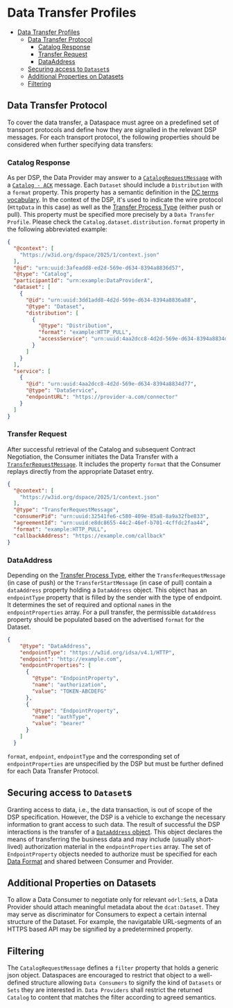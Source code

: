 # Data Transfer Profiles

<!-- TOC -->
* [Data Transfer Profiles](#data-transfer-profiles)
  * [Data Transfer Protocol](#data-transfer-protocol)
    * [Catalog Response](#catalog-response)
    * [Transfer Request](#transfer-request)
    * [DataAddress](#dataaddress)
  * [Securing access to `Dataset`s](#securing-access-to-datasets)
  * [Additional Properties on Datasets](#additional-properties-on-datasets)
  * [Filtering](#filtering)
<!-- TOC -->

## Data Transfer Protocol

To cover the data transfer, a Dataspace must agree on a predefined set of transport protocols and define how they are
signalled in the relevant DSP messages. For each transport protocol, the following properties should be considered when
further specifying data transfers:

### Catalog Response

As per DSP, the Data Provider may answer to a [`CatalogRequestMessage`](https://eclipse-dataspace-protocol-base.github.io/DataspaceProtocol/#catalog-request-message)
with a [`Catalog - ACK`](https://eclipse-dataspace-protocol-base.github.io/DataspaceProtocol/#ack-catalog) message.
Each `Dataset` should include a `Distribution` with a `format` property. This property has a semantic definition in
the [DC terms vocabulary](https://www.dublincore.org/specifications/dublin-core/dcmi-terms/#format). In the context of the
DSP, it's used to indicate the wire protocol (`HttpData` in this case) as well as the [Transfer Process Type](https://eclipse-dataspace-protocol-base.github.io/DataspaceProtocol/#data-transfer-types)
(either push or pull). This property must be specified more precisely by a `Data Transfer Profile`. Please check the
`Catalog.dataset.distribution.format` property in the following abbreviated example:

```json
{
  "@context": [
    "https://w3id.org/dspace/2025/1/context.json"
  ],
  "@id": "urn:uuid:3afeadd8-ed2d-569e-d634-8394a8836d57",
  "@type": "Catalog",
  "participantId": "urn:example:DataProviderA",
  "dataset": [
    {
      "@id": "urn:uuid:3dd1add8-4d2d-569e-d634-8394a8836a88",
      "@type": "Dataset",
      "distribution": [
        {
          "@type": "Distribution",
          "format": "example:HTTP_PULL",
          "accessService": "urn:uuid:4aa2dcc8-4d2d-569e-d634-8394a8834d77"
        }
      ]
    }
  ],
  "service": [
    {
      "@id": "urn:uuid:4aa2dcc8-4d2d-569e-d634-8394a8834d77",
      "@type": "DataService",
      "endpointURL": "https://provider-a.com/connector"
    }
  ]
}
```

### Transfer Request

After successful retrieval of the Catalog and subsequent Contract Negotiation, the Consumer initiates the Data Transfer
with a [`TransferRequestMessage`](https://eclipse-dataspace-protocol-base.github.io/DataspaceProtocol/#transfer-request-message).
It includes the property `format` that the Consumer replays directly from the appropriate Dataset entry.

```json
{
  "@context": [
    "https://w3id.org/dspace/2025/1/context.json"
  ],
  "@type": "TransferRequestMessage",
  "consumerPid": "urn:uuid:32541fe6-c580-409e-85a8-8a9a32fbe833",
  "agreementId": "urn:uuid:e8dc8655-44c2-46ef-b701-4cffdc2faa44",
  "format": "example:HTTP_PULL",
  "callbackAddress": "https://example.com/callback"
}
```

### DataAddress

Depending on the [Transfer Process Type](https://eclipse-dataspace-protocol-base.github.io/DataspaceProtocol/#data-transfer-types),
either the `TransferRequestMessage` (in case of push) or the `TransferStartMessage` (in case of pull) contain a
`dataAddress` property holding a `DataAddress` object. This object has an `endpointType` property that is filled by the
sender with the type of endpoint. It determines the set of required and optional `name`s in the `endpointProperties`
array. For a pull transfer, the permissible `dataAddress` property should be populated based on the advertised `format` 
for the Dataset. 

```json
{
    "@type": "DataAddress",
    "endpointType": "https://w3id.org/idsa/v4.1/HTTP",
    "endpoint": "http://example.com",
    "endpointProperties": [
      {
        "@type": "EndpointProperty",
        "name": "authorization",
        "value": "TOKEN-ABCDEFG"
      },
      {
        "@type": "EndpointProperty",
        "name": "authType",
        "value": "bearer"
      }
    ]
  }
```

`format`, `endpoint`, `endpointType` and the corresponding set of `endpointProperties` are unspecified by the DSP but 
must be further defined for each Data Transfer Protocol.

## Securing access to `Dataset`s

Granting access to data, i.e., the data transaction, is out of scope of the DSP specification. However, the DSP is a
vehicle to exchange the necessary information to grant access to such data. The result of successful the DSP
interactions is the transfer of a [`DataAddress` object](interoperability.md#dataaddress). This object declares the
means of transferring the business data and may include (usually short-lived) authorization material in the
`endpointProperties` array. The set of `EndpointProperty` objects needed to authorize must be specified for each
[Data Format](interoperability.md#data-formats) and shared between Consumer and Provider.

## Additional Properties on Datasets

To allow a Data Consumer to negotiate only for relevant `odrl:Set`s, a Data Provider should attach meaningful
metadata about the `dcat:Dataset`. They may serve as discriminator for Consumers to expect a certain internal
structure of the Dataset. For example, the navigatable URL-segments of an HTTPS based API may be signified by a
predetermined property.

## Filtering

The `CatalogRequestMessage` defines a `filter` property that holds a generic json object. Dataspaces are encouraged to
restrict that object to a well-defined structure allowing  `Data Consumers` to signify the kind of `Datasets` or `Sets`
they are interested in. `Data Providers` shall restrict the returned `Catalog` to content that matches the filter
according to agreed semantics.